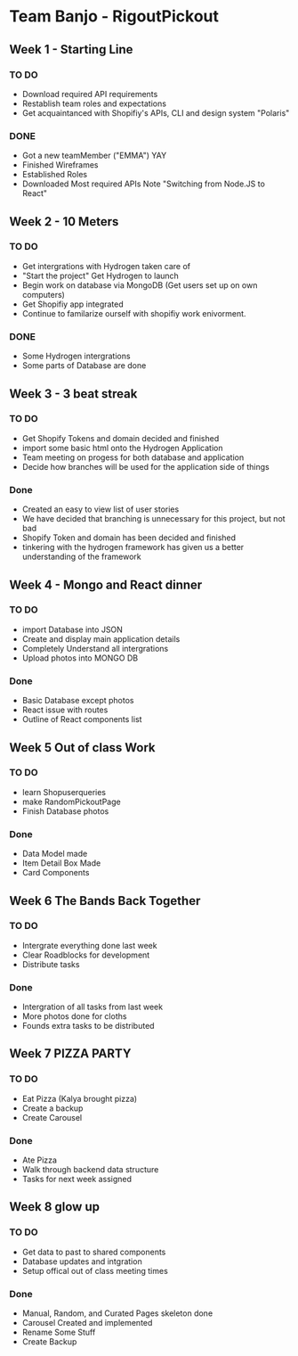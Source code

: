 # Team Banjo - RigoutPickout
## Week 1 - Starting Line
### TO DO 
 - Download required API requirements
 - Restablish team roles and expectations
 - Get acquaintanced with Shopifiy's APIs, CLI and design system "Polaris"
 ### DONE
 - Got a new teamMember ("EMMA") YAY
 - Finished Wireframes
 - Established Roles
 - Downloaded Most required APIs Note "Switching from Node.JS to React"

 ## Week 2 - 10 Meters
 ### TO DO
 - Get intergrations with Hydrogen taken care of
 - "Start the project" Get Hydrogen to launch
 - Begin work on database via MongoDB (Get users set up on own computers)
 - Get Shopifiy app integrated
 - Continue to familarize ourself with shopifiy work enivorment.
 ### DONE
 - Some Hydrogen intergrations
 - Some parts of Database are done
 
## Week 3 - 3 beat streak
### TO DO
- Get Shopify Tokens and domain decided and finished
- import some basic html onto the Hydrogen Application
- Team meeting on progess for both database and application
- Decide how branches will be used for the application side of things
### Done
- Created an easy to view list of user stories
- We have decided that branching is unnecessary for this project, but not bad
- Shopify Token and domain has been decided and finished
- tinkering with the hydrogen framework has given us a better understanding of the framework

## Week 4 - Mongo and React dinner
### TO DO 
- import Database into JSON
- Create and display main application details
- Completely Understand all intergrations
- Upload photos into MONGO DB
### Done
- Basic Database except photos
- React issue with routes
- Outline of React components list

## Week 5 Out of class Work
### TO DO
- learn Shopuserqueries
- make RandomPickoutPage
- Finish Database photos
### Done
- Data Model made
- Item Detail Box Made
- Card Components

## Week 6 The Bands Back Together
### TO DO
- Intergrate everything done last week
- Clear Roadblocks for development
- Distribute tasks
### Done
- Intergration of all tasks from last week
- More photos done for cloths
- Founds extra tasks to be distributed

## Week 7 PIZZA PARTY
### TO DO
- Eat Pizza (Kalya brought pizza)
- Create a backup
- Create Carousel
### Done
- Ate Pizza
- Walk through backend data structure
- Tasks for next week assigned

## Week 8 glow up
### TO DO
- Get data to past to shared components
- Database updates and intgration
- Setup offical out of class meeting times
### Done
- Manual, Random, and Curated Pages skeleton done
- Carousel Created and implemented
- Rename Some Stuff
- Create Backup